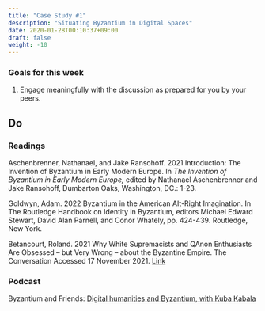 ```yaml
---
title: "Case Study #1"
description: "Situating Byzantium in Digital Spaces"
date: 2020-01-28T00:10:37+09:00
draft: false
weight: -10
---
```




### Goals for this week

1. Engage meaningfully with the discussion as prepared for you by your peers.

## Do

### Readings
Aschenbrenner, Nathanael, and Jake Ransohoff. 2021   Introduction: The Invention of Byzantium in Early Modern Europe. In *The Invention of Byzantium in Early Modern Europe,* edited by Nathanael Aschenbrenner and Jake Ransohoff, Dumbarton Oaks, Washington, DC.: 1-23.

Goldwyn, Adam. 2022 Byzantium in the American Alt-Right Imagination. In The Routledge Handbook on Identity in Byzantium, editors Michael Edward Stewart, David Alan Parnell, and Conor Whately, pp. 424-439. Routledge, New York.

Betancourt, Roland. 2021 Why White Supremacists and QAnon Enthusiasts Are Obsessed – but Very Wrong – about the Byzantine Empire. The Conversation Accessed 17 November 2021. [Link](http://theconversation.com/why-white-supremacists-and-qanon-enthusiasts-are-obsessed-but-very-wrong-about-the-byzantine-empire-154994)

### Podcast

Byzantium and Friends: [Digital humanities and Byzantium, with Kuba Kabala](https://byzantiumandfriends.podbean.com/e/23-digital-humanities-and-byzantium-with-kuba-kabala/) 

